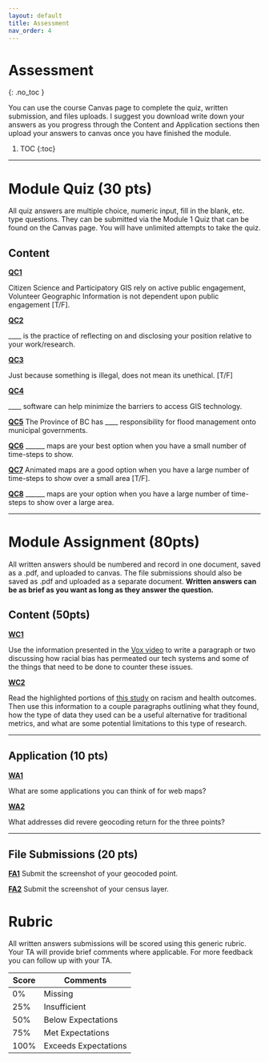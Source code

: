 ```yaml
---
layout: default
title: Assessment
nav_order: 4
---
```


# Assessment
{: .no_toc }

You can use the course Canvas page to complete the quiz, written submission, and files uploads.  I suggest you download write down your answers as you progress through the Content and Application sections then upload your answers to canvas once you have finished the module.

1. TOC
{:toc}

---

# Module Quiz (30 pts)

All quiz answers are multiple choice, numeric input, fill in the blank, etc. type questions.  They can be submitted via the Module 1 Quiz that can be found on the Canvas page.  You will have unlimited attempts to take the quiz.


## Content

[**QC1**](Contnet_Part1.md#QC1)

Citizen Science and Participatory GIS rely on active public engagement, Volunteer Geographic Information is not dependent upon public engagement [T/F].

[**QC2**](Contnet_Part2.md#QC2)

____ is the practice of reflecting on and disclosing your position relative to your work/research. 

[**QC3**](Contnet_Part2.md#QC3)

Just because something is illegal, does not mean its unethical. [T/F]

[**QC4**](Contnet_Part2.md#QC4)

____ software can help minimize the barriers to access GIS technology.


[**QC5**](Contnet_Part3.md#QC5)
The Province of BC has ____ responsibility for flood management onto municipal governments. 


[**QC6**](Contnet_Part4.md#QC6)
______ maps are your best option when you have a small number of time-steps to show.


[**QC7**](Contnet_Part4.md#QC7)
Animated maps are a good option when you have a large number of time-steps to show over a small area [T/F].


[**QC8**](Contnet_Part4.md#QC8)
______ maps are your option when you have a large number of time-steps to show over a large area.


---

# Module Assignment (80pts)

All written answers should be numbered and record in one document, saved as a .pdf, and uploaded to canvas.  The file submissions should also be saved as .pdf and uploaded as a separate document.  **Written answers can be as brief as you want as long as they answer the question.**


## Content (50pts)

[**WC1**](Contnet_Part2.md#WC2)


Use the information presented in the [Vox video](https://www.youtube.com/embed/Ok5sKLXqynQ) to write a paragraph or two discussing how racial bias has permeated our tech systems and some of the things that need to be done to counter these issues.

[**WC2**](Contnet_Part1.md#WC1)

Read the highlighted portions of [this study](content/Chae_et_al_2015.pdf) on racism and health outcomes.  Then use this information to a couple paragraphs outlining what they found, how the type of data they used can be a useful alternative for traditional metrics, and what are some potential limitations to this type of research.



---

## Application (10 pts)

[**WA1**](Application_Part1.md#WA1)

What are some applications you can think of for web maps?


[**WA2**](Application_Part2.md#WA2)

What addresses did revere geocoding return for the three points?

---

## File Submissions (20 pts)


[**FA1**](Application_Part2.md#FA1)
Submit the screenshot of your geocoded point.

[**FA2**](Application_Part2.md#FA2)
Submit the screenshot of your census layer.



# Rubric 

All written answers submissions will be scored using this generic rubric.  Your TA will provide brief comments where applicable.  For more feedback you can follow up with your TA.

|Score|Comments            |
|-----|--------------------|
| 0%  |Missing             |
| 25% |Insufficient        |
| 50% |Below Expectations  |
| 75% |Met Expectations    |
| 100%|Exceeds Expectations|

